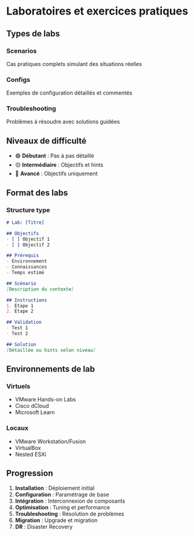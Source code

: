 # Laboratoires et exercices pratiques

## Types de labs

### Scenarios
Cas pratiques complets simulant des situations réelles

### Configs
Exemples de configuration détaillés et commentés

### Troubleshooting
Problèmes à résoudre avec solutions guidées

## Niveaux de difficulté

- 🟢 **Débutant** : Pas à pas détaillé
- 🟡 **Intermédiaire** : Objectifs et hints
- 🔴 **Avancé** : Objectifs uniquement

## Format des labs

### Structure type
```markdown
# Lab: [Titre]

## Objectifs
- [ ] Objectif 1
- [ ] Objectif 2

## Prérequis
- Environnement
- Connaissances
- Temps estimé

## Scénario
[Description du contexte]

## Instructions
1. Étape 1
2. Étape 2

## Validation
- Test 1
- Test 2

## Solution
[Détaillée ou hints selon niveau]
```

## Environnements de lab

### Virtuels
- VMware Hands-on Labs
- Cisco dCloud
- Microsoft Learn

### Locaux
- VMware Workstation/Fusion
- VirtualBox
- Nested ESXi

## Progression

1. **Installation** : Déploiement initial
2. **Configuration** : Paramétrage de base
3. **Intégration** : Interconnexion de composants
4. **Optimisation** : Tuning et performance
5. **Troubleshooting** : Résolution de problèmes
6. **Migration** : Upgrade et migration
7. **DR** : Disaster Recovery